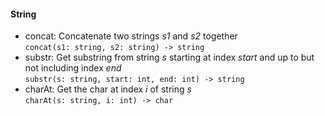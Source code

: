 #### String
- concat: Concatenate two strings _s1_ and _s2_ together<br>
  ````concat(s1: string, s2: string) -> string````
- substr: Get substring from string _s_ starting at index _start_ and up to but not including index _end_<br>
  ````substr(s: string, start: int, end: int) -> string````
- charAt: Get the char at index _i_ of string _s_<br>
  ````charAt(s: string, i: int) -> char````

